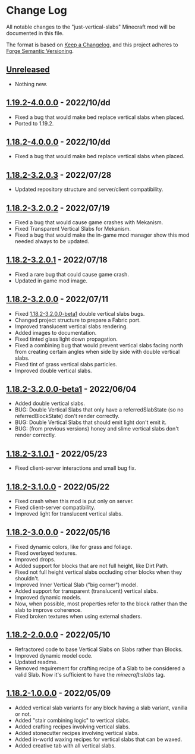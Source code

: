# Change Log

All notable changes to the "just-vertical-slabs" Minecraft mod will be documented in this file.

The format is based on [Keep a Changelog](https://keepachangelog.com/en/1.0.0/),
and this project adheres to [Forge Semantic Versioning](https://mcforge.readthedocs.io/en/latest/gettingstarted/versioning/#versioning).

## [Unreleased]
- Nothing new.

## [1.19.2-4.0.0.0] - 2022/10/dd
- Fixed a bug that would make bed replace vertical slabs when placed.
- Ported to 1.19.2.

## [1.18.2-4.0.0.0] - 2022/10/dd
- Fixed a bug that would make bed replace vertical slabs when placed.

## [1.18.2-3.2.0.3] - 2022/07/28
- Updated repository structure and server/client compatibility.

## [1.18.2-3.2.0.2] - 2022/07/19
- Fixed a bug that would cause game crashes with Mekanism.
- Fixed Transparent Vertical Slabs for Mekanism.
- Fixed a bug that would make the in-game mod manager show this mod needed always to be updated.

## [1.18.2-3.2.0.1] - 2022/07/18
- Fixed a rare bug that could cause game crash.
- Updated in game mod image.

## [1.18.2-3.2.0.0] - 2022/07/11
- Fixed [1.18.2-3.2.0.0-beta1] double vertical slabs bugs.
- Changed project structure to prepare a Fabric port.
- Improved translucent vertical slabs rendering.
- Added images to documentation.
- Fixed tinted glass light down propagation.
- Fixed a combining bug that would prevent vertical slabs facing north from creating certain angles when side by side with double vertical slabs.
- Fixed tint of grass vertical slabs particles.
- Improved double vertical slabs.

## [1.18.2-3.2.0.0-beta1] - 2022/06/04
- Added double vertical slabs.
- BUG: Double Vertical Slabs that only have a referredSlabState (so no referredBlockState) don't render correctly.
- BUG: Double Vertical Slabs that should emit light don't emit it.
- BUG: (from previous versions) honey and slime vertical slabs don't render correctly.

## [1.18.2-3.1.0.1] - 2022/05/23
- Fixed client-server interactions and small bug fix.

## [1.18.2-3.1.0.0] - 2022/05/22
- Fixed crash when this mod is put only on server.
- Fixed client-server compatibility.
- Improved light for translucent vertical slabs.

## [1.18.2-3.0.0.0] - 2022/05/16
- Fixed dynamic colors, like for grass and foliage.
- Fixed overlayed textures.
- Improved drops.
- Added support for blocks that are not full height, like Dirt Path.
- Fixed not full height vertical slabs occluding other blocks when they shouldn't.
- Improved Inner Vertical Slab ("big corner") model.
- Added support for transparent (translucent) vertical slabs.
- Improved dynamic models.
- Now, when possible, most properties refer to the block rather than the slab to improve coherence.
- Fixed broken textures when using external shaders.

## [1.18.2-2.0.0.0] - 2022/05/10
- Refractored code to base Vertical Slabs on Slabs rather than Blocks.
- Improved dynamic model code.
- Updated readme.
- Removed requirement for crafting recipe of a Slab to be considered a valid Slab. Now it's sufficient to have the *minecraft:slabs* tag. 

## [1.18.2-1.0.0.0] - 2022/05/09
- Added vertical slab variants for any block having a slab variant, vanilla or not.
- Added "stair combining logic" to vertical slabs.
- Added crafting recipes involving vertical slabs.
- Added stonecutter recipes involving vertical slabs.
- Added in-world waxing recipes for vertical slabs that can be waxed.
- Added creative tab with all vertical slabs.

[Unreleased]: https://github.com/Nyphet/just-vertical-slabs
[1.19.2-4.0.0.0]: https://github.com/Nyphet/just-vertical-slabs/releases/tag/v1.19.2-4.0.0.0

[1.18.2-4.0.0.0]: https://github.com/Nyphet/just-vertical-slabs/releases/tag/v1.18.2-4.0.0.0
[1.18.2-3.2.0.3]: https://github.com/Nyphet/just-vertical-slabs/releases/tag/v1.18.2-3.2.0.3
[1.18.2-3.2.0.2]: https://github.com/Nyphet/just-vertical-slabs/releases/tag/v1.18.2-3.2.0.2
[1.18.2-3.2.0.1]: https://github.com/Nyphet/just-vertical-slabs/releases/tag/v1.18.2-3.2.0.1
[1.18.2-3.2.0.0]: https://github.com/Nyphet/just-vertical-slabs/releases/tag/v1.18.2-3.2.0.0
[1.18.2-3.2.0.0-beta1]: https://github.com/Nyphet/just-vertical-slabs/releases/tag/v1.18.2-3.2.0.0-beta1
[1.18.2-3.1.0.1]: https://github.com/Nyphet/just-vertical-slabs/releases/tag/v1.18.2-3.1.0.1
[1.18.2-3.1.0.0]: https://github.com/Nyphet/just-vertical-slabs/releases/tag/v1.18.2-3.1.0.0
[1.18.2-3.0.0.0]: https://github.com/Nyphet/just-vertical-slabs/releases/tag/v1.18.2-3.0.0.0
[1.18.2-2.0.0.0]: https://github.com/Nyphet/just-vertical-slabs/releases/tag/v1.18.2-2.0.0.0
[1.18.2-1.0.0.0]: https://github.com/Nyphet/just-vertical-slabs/releases/tag/v1.18.2-1.0.0.0
